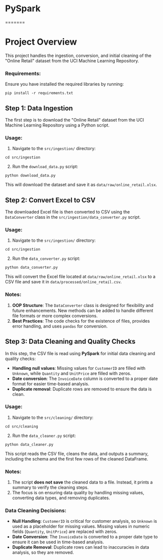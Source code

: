 # PySpark
=======
# Project Overview

This project handles the ingestion, conversion, and initial cleaning of the "Online Retail" dataset from the UCI Machine Learning Repository.

### Requirements:
Ensure you have installed the required libraries by running:
```
pip install -r requirements.txt
```

## Step 1: Data Ingestion

The first step is to download the "Online Retail" dataset from the UCI Machine Learning Repository using a Python script.

### Usage:
1. Navigate to the `src/ingestion/` directory:
```
cd src/ingestion
```
2. Run the `download_data.py` script:
```
python download_data.py
```

This will download the dataset and save it as `data/raw/online_retail.xlsx`.

## Step 2: Convert Excel to CSV

The downloaded Excel file is then converted to CSV using the `DataConverter` class in the `src/ingestion/data_converter.py` script.

### Usage:
1. Navigate to the `src/ingestion/` directory:
```
cd src/ingestion
```
2. Run the `data_converter.py` script:
```
python data_converter.py
```

This will convert the Excel file located at `data/raw/online_retail.xlsx` to a CSV file and save it in `data/processed/online_retail.csv`.

### Notes:
1. **OOP Structure**: The `DataConverter` class is designed for flexibility and future enhancements. New methods can be added to handle different file formats or more complex conversions.
2. **Best Practices**: The code checks for the existence of files, provides error handling, and uses `pandas` for conversion.

## Step 3: Data Cleaning and Quality Checks

In this step, the CSV file is read using **PySpark** for initial data cleaning and quality checks:
- **Handling null values**: Missing values for `CustomerID` are filled with `Unknown`, while `Quantity` and `UnitPrice` are filled with zeros.
- **Date conversion**: The `InvoiceDate` column is converted to a proper date format for easier time-based analysis.
- **Duplicate removal**: Duplicate rows are removed to ensure the data is clean.

### Usage:
1. Navigate to the `src/cleaning/` directory:
```
cd src/cleaning
```
2. Run the `data_cleaner.py` script:
```
python data_cleaner.py
```

This script reads the CSV file, cleans the data, and outputs a summary, including the schema and the first few rows of the cleaned DataFrame.

### Notes:
1. The script **does not save** the cleaned data to a file. Instead, it prints a summary to verify the cleaning steps.
2. The focus is on ensuring data quality by handling missing values, converting data types, and removing duplicates.

### Data Cleaning Decisions:
- **Null Handling**: `CustomerID` is critical for customer analysis, so `Unknown` is used as a placeholder for missing values. Missing values in numeric fields (`Quantity`, `UnitPrice`) are replaced with zeros.
- **Date Conversion**: The `InvoiceDate` is converted to a proper date type to ensure it can be used in time-based analysis.
- **Duplicate Removal**: Duplicate rows can lead to inaccuracies in data analysis, so they are removed.

